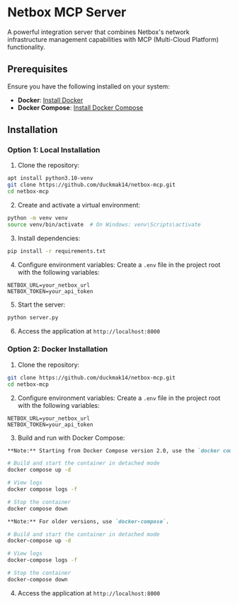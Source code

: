 # Netbox MCP Server

A powerful integration server that combines Netbox's network infrastructure management capabilities with MCP (Multi-Cloud Platform) functionality. 

## Prerequisites

Ensure you have the following installed on your system:

- **Docker**: [Install Docker](https://docs.docker.com/get-docker/)
- **Docker Compose**: [Install Docker Compose](https://docs.docker.com/compose/install/)

## Installation

### Option 1: Local Installation

1. Clone the repository:
```bash
apt install python3.10-venv
git clone https://github.com/duckmak14/netbox-mcp.git
cd netbox-mcp
```

2. Create and activate a virtual environment:
```bash
python -m venv venv
source venv/bin/activate  # On Windows: venv\Scripts\activate
```

3. Install dependencies:
```bash
pip install -r requirements.txt
```

4. Configure environment variables:
Create a `.env` file in the project root with the following variables:
```
NETBOX_URL=your_netbox_url
NETBOX_TOKEN=your_api_token
```
5. Start the server:
```bash
python server.py
```

6. Access the application at `http://localhost:8000`

### Option 2: Docker Installation

1. Clone the repository:
```bash
git clone https://github.com/duckmak14/netbox-mcp.git
cd netbox-mcp
```

2. Configure environment variables:
Create a `.env` file in the project root with the following variables:
```
NETBOX_URL=your_netbox_url
NETBOX_TOKEN=your_api_token
```

3. Build and run with Docker Compose:
```markdown
**Note:** Starting from Docker Compose version 2.0, use the `docker compose` command. For older versions, use `docker-compose`.
```

```bash
# Build and start the container in detached mode
docker compose up -d

# View logs
docker compose logs -f

# Stop the container
docker compose down
```

```markdown
**Note:** For older versions, use `docker-compose`.
```

```bash
# Build and start the container in detached mode
docker-compose up -d

# View logs
docker-compose logs -f

# Stop the container
docker-compose down
```

4. Access the application at `http://localhost:8000`
